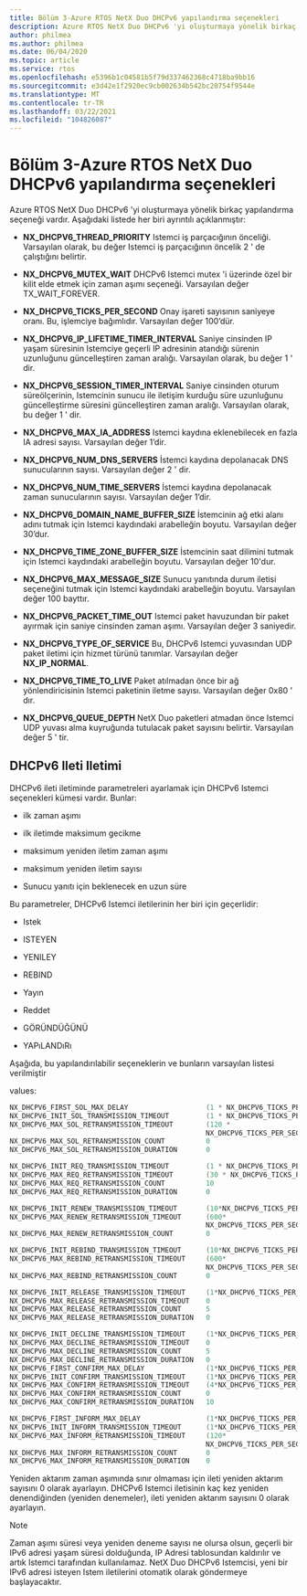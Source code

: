 ```yaml
---
title: Bölüm 3-Azure RTOS NetX Duo DHCPv6 yapılandırma seçenekleri
description: Azure RTOS NetX Duo DHCPv6 'yi oluşturmaya yönelik birkaç yapılandırma seçeneği vardır.
author: philmea
ms.author: philmea
ms.date: 06/04/2020
ms.topic: article
ms.service: rtos
ms.openlocfilehash: e5396b1c04581b5f79d337462368c4718ba9bb16
ms.sourcegitcommit: e3d42e1f2920ec9cb002634b542bc20754f9544e
ms.translationtype: MT
ms.contentlocale: tr-TR
ms.lasthandoff: 03/22/2021
ms.locfileid: "104826087"
---
```

# <a name="chapter-3---azure-rtos-netx-duo-dhcpv6-configuration-options"></a>Bölüm 3-Azure RTOS NetX Duo DHCPv6 yapılandırma seçenekleri

Azure RTOS NetX Duo DHCPv6 'yi oluşturmaya yönelik birkaç yapılandırma seçeneği vardır. Aşağıdaki listede her biri ayrıntılı açıklanmıştır:  
  
  
- **NX_DHCPV6_THREAD_PRIORITY** Istemci iş parçacığının önceliği. Varsayılan olarak, bu değer Istemci iş parçacığının öncelik 2 ' de çalıştığını belirtir.

- **NX_DHCPV6_MUTEX_WAIT** DHCPv6 Istemci mutex 'i üzerinde özel bir kilit elde etmek için zaman aşımı seçeneği. Varsayılan değer TX_WAIT_FOREVER.

- **NX_DHCPV6_TICKS_PER_SECOND** Onay işareti sayısının saniyeye oranı. Bu, işlemciye bağımlıdır. Varsayılan değer 100’dür.

- **NX_DHCPV6_IP_LIFETIME_TIMER_INTERVAL**  Saniye cinsinden IP yaşam süresinin Istemciye geçerli IP adresinin atandığı sürenin uzunluğunu güncelleştiren zaman aralığı. Varsayılan olarak, bu değer 1 ' dir.

- **NX_DHCPV6_SESSION_TIMER_INTERVAL**  Saniye cinsinden oturum süreölçerinin, Istemcinin sunucu ile iletişim kurduğu süre uzunluğunu güncelleştirme süresini güncelleştiren zaman aralığı. Varsayılan olarak, bu değer 1 ' dir.

- **NX_DHCPV6_MAX_IA_ADDRESS** Istemci kaydına eklenebilecek en fazla IA adresi sayısı. Varsayılan değer 1’dir. 

- **NX_DHCPV6_NUM_DNS_SERVERS** İstemci kaydına depolanacak DNS sunucularının sayısı. Varsayılan değer 2 ' dir.

- **NX_DHCPV6_NUM_TIME_SERVERS** İstemci kaydına depolanacak zaman sunucularının sayısı. Varsayılan değer 1’dir.

- **NX_DHCPV6_DOMAIN_NAME_BUFFER_SIZE**  İstemcinin ağ etki alanı adını tutmak için Istemci kaydındaki arabelleğin boyutu. Varsayılan değer 30’dur.

- **NX_DHCPV6_TIME_ZONE_BUFFER_SIZE**  İstemcinin saat dilimini tutmak için Istemci kaydındaki arabelleğin boyutu. Varsayılan değer 10'dur.

- **NX_DHCPV6_MAX_MESSAGE_SIZE** Sunucu yanıtında durum iletisi seçeneğini tutmak için Istemci kaydındaki arabelleğin boyutu. Varsayılan değer 100 bayttır.

- **NX_DHCPV6_PACKET_TIME_OUT** Istemci paket havuzundan bir paket ayırmak için saniye cinsinden zaman aşımı. Varsayılan değer 3 saniyedir.

- **NX_DHCPV6_TYPE_OF_SERVICE** Bu, DHCPv6 Istemci yuvasından UDP paket iletimi için hizmet türünü tanımlar. Varsayılan değer **NX_IP_NORMAL**.

- **NX_DHCPV6_TIME_TO_LIVE** Paket atılmadan önce bir ağ yönlendiricisinin Istemci paketinin iletme sayısı. Varsayılan değer 0x80 ' dır.

- **NX_DHCPV6_QUEUE_DEPTH** NetX Duo paketleri atmadan önce Istemci UDP yuvası alma kuyruğunda tutulacak paket sayısını belirtir. Varsayılan değer 5 ' tir.

## <a name="dhcpv6-message-transmission"></a>DHCPv6 Ileti Iletimi

DHCPv6 ileti iletiminde parametreleri ayarlamak için DHCPv6 Istemci seçenekleri kümesi vardır. Bunlar: 

  - ilk zaman aşımı

  - ilk iletimde maksimum gecikme

  - maksimum yeniden iletim zaman aşımı 

  - maksimum yeniden iletim sayısı 

  - Sunucu yanıtı için beklenecek en uzun süre

Bu parametreler, DHCPv6 Istemci iletilerinin her biri için geçerlidir:

- Istek

- ISTEYEN

- YENILEY

- REBIND

- Yayın

- Reddet

- GÖRÜNDÜĞÜNÜ

- YAPıLANDıRı

Aşağıda, bu yapılandırılabilir seçeneklerin ve bunların varsayılan listesi verilmiştir 

values:

```C
NX_DHCPV6_FIRST_SOL_MAX_DELAY                   (1 * NX_DHCPV6_TICKS_PER_SECOND) 
NX_DHCPV6_INIT_SOL_TRANSMISSION_TIMEOUT         (1 * NX_DHCPV6_TICKS_PER_SECOND) 
NX_DHCPV6_MAX_SOL_RETRANSMISSION_TIMEOUT        (120 *
                                                NX_DHCPV6_TICKS_PER_SECOND) 
NX_DHCPV6_MAX_SOL_RETRANSMISSION_COUNT          0
NX_DHCPV6_MAX_SOL_RETRANSMISSION_DURATION       0

NX_DHCPV6_INIT_REQ_TRANSMISSION_TIMEOUT         (1 * NX_DHCPV6_TICKS_PER_SECOND) 
NX_DHCPV6_MAX_REQ_RETRANSMISSION_TIMEOUT        (30 * NX_DHCPV6_TICKS_PER_SECOND) 
NX_DHCPV6_MAX_REQ_RETRANSMISSION_COUNT          10
NX_DHCPV6_MAX_REQ_RETRANSMISSION_DURATION       0

NX_DHCPV6_INIT_RENEW_TRANSMISSION_TIMEOUT       (10*NX_DHCPV6_TICKS_PER_SECOND)     
NX_DHCPV6_MAX_RENEW_RETRANSMISSION_TIMEOUT      (600*   
                                                NX_DHCPV6_TICKS_PER_SECOND)  
NX_DHCPV6_MAX_RENEW_RETRANSMISSION_COUNT        0

NX_DHCPV6_INIT_REBIND_TRANSMISSION_TIMEOUT      (10*NX_DHCPV6_TICKS_PER_SECOND)     
NX_DHCPV6_MAX_REBIND_RETRANSMISSION_TIMEOUT     (600*  
                                                NX_DHCPV6_TICKS_PER_SECOND)  
NX_DHCPV6_MAX_REBIND_RETRANSMISSION_COUNT       0 

NX_DHCPV6_INIT_RELEASE_TRANSMISSION_TIMEOUT     (1*NX_DHCPV6_TICKS_PER_SECOND)
NX_DHCPV6_MAX_RELEASE_RETRANSMISSION_TIMEOUT    0 
NX_DHCPV6_MAX_RELEASE_RETRANSMISSION_COUNT      5  
NX_DHCPV6_MAX_RELEASE_RETRANSMISSION_DURATION   0

NX_DHCPV6_INIT_DECLINE_TRANSMISSION_TIMEOUT     (1*NX_DHCPV6_TICKS_PER_SECOND)
NX_DHCPV6_MAX_DECLINE_RETRANSMISSION_TIMEOUT    0
NX_DHCPV6_MAX_DECLINE_RETRANSMISSION_COUNT      5  
NX_DHCPV6_MAX_DECLINE_RETRANSMISSION_DURATION   0
NX_DHCPV6_FIRST_CONFIRM_MAX_DELAY               (1*NX_DHCPV6_TICKS_PER_SECOND)
NX_DHCPV6_INIT_CONFIRM_TRANSMISSION_TIMEOUT     (1*NX_DHCPV6_TICKS_PER_SECOND)
NX_DHCPV6_MAX_CONFIRM_RETRANSMISSION_TIMEOUT    (4*NX_DHCPV6_TICKS_PER_SECOND)
NX_DHCPV6_MAX_CONFIRM_RETRANSMISSION_COUNT      0  
NX_DHCPV6_MAX_CONFIRM_RETRANSMISSION_DURATION   10

NX_DHCPV6_FIRST_INFORM_MAX_DELAY                (1*NX_DHCPV6_TICKS_PER_SECOND)
NX_DHCPV6_INIT_INFORM_TRANSMISSION_TIMEOUT      (1*NX_DHCPV6_TICKS_PER_SECOND)
NX_DHCPV6_MAX_INFORM_RETRANSMISSION_TIMEOUT     (120*   
                                                NX_DHCPV6_TICKS_PER_SECOND)
NX_DHCPV6_MAX_INFORM_RETRANSMISSION_COUNT       0 
NX_DHCPV6_MAX_INFORM_RETRANSMISSION_DURATION    0
```

Yeniden aktarım zaman aşımında sınır olmaması için ileti yeniden aktarım sayısını 0 olarak ayarlayın. DHCPv6 Istemci iletisinin kaç kez yeniden denendiğinden (yeniden denemeler), ileti yeniden aktarım sayısını 0 olarak ayarlayın.

> [!NOTE]
> Zaman aşımı süresi veya yeniden deneme sayısı ne olursa olsun, geçerli bir IPv6 adresi yaşam süresi dolduğunda, IP Adresi tablosundan kaldırılır ve artık Istemci tarafından kullanılamaz. NetX Duo DHCPv6 Istemcisi, yeni bir IPv6 adresi isteyen Istem iletilerini otomatik olarak göndermeye başlayacaktır.